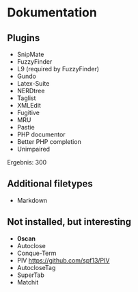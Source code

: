 Dokumentation
=============

Plugins
-------

* SnipMate
* FuzzyFinder
* L9 (required by FuzzyFinder)
* Gundo
* Latex-Suite
* NERDtree
* Taglist
* XMLEdit
* Fugitive
* MRU
* Pastie
* PHP documentor
* Better PHP completion
* Unimpaired

Ergebnis: 300


Additional filetypes
--------------------

* Markdown


Not installed, but interesting
------------------------------

* **0scan**
* Autoclose
* Conque-Term
* PIV https://github.com/spf13/PIV
* AutocloseTag
* SuperTab
* Matchit
